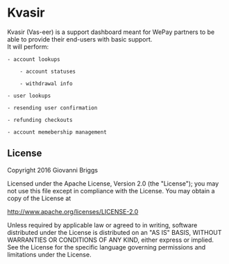 # Kvasir
Kvasir (Vas-eer) is a support dashboard meant for WePay partners to be able to provide their end-users with basic support.  
It will perform:

    - account lookups

        - account statuses

        - withdrawal info

    - user lookups

    - resending user confirmation

    - refunding checkouts

    - account memebership management

## License
Copyright 2016 Giovanni Briggs

Licensed under the Apache License, Version 2.0 (the "License");
you may not use this file except in compliance with the License.
You may obtain a copy of the License at

 http://www.apache.org/licenses/LICENSE-2.0

Unless required by applicable law or agreed to in writing, software
distributed under the License is distributed on an "AS IS" BASIS,
WITHOUT WARRANTIES OR CONDITIONS OF ANY KIND, either express or implied.
See the License for the specific language governing permissions and
limitations under the License.

